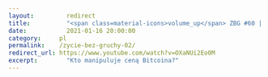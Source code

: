 ```yaml
---
layout: 	    redirect
title:  	    "<span class=material-icons>volume_up</span> ZBG #60 | Kto manipuluje ceną Bitcoina? &#8629;"
date:   	    2021-01-16 20:00:00
category: 	  pl
permalink:    /zycie-bez-gruchy-02/
redirect_url: https://www.youtube.com/watch?v=OXaNUi2Eo0M
excerpt:	    "Kto manipuluje ceną Bitcoina?"
---
```

